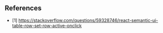 ## References 
 * [1] https://stackoverflow.com/questions/59328746/react-semantic-ui-table-row-set-row-active-onclick